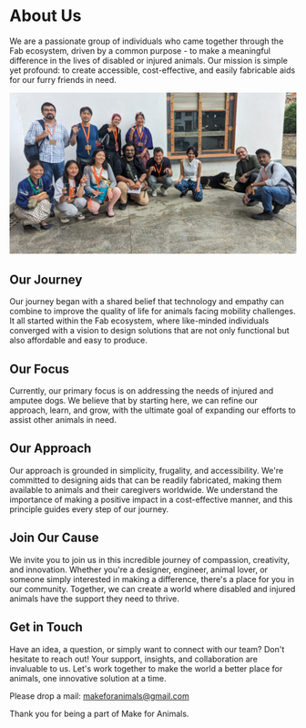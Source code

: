 # About Us

We are a passionate group of individuals who came together through the Fab ecosystem, driven by a common purpose - to make a meaningful difference in the lives of disabled or injured animals. Our mission is simple yet profound: to create accessible, cost-effective, and easily fabricable aids for our furry friends in need.
<p align="center"><img alt="group" src="../../images/grp.jpg" /></p>

## Our Journey

Our journey began with a shared belief that technology and empathy can combine to improve the quality of life for animals facing mobility challenges. It all started within the Fab ecosystem, where like-minded individuals converged with a vision to design solutions that are not only functional but also affordable and easy to produce.

## Our Focus

Currently, our primary focus is on addressing the needs of injured and amputee dogs. We believe that by starting here, we can refine our approach, learn, and grow, with the ultimate goal of expanding our efforts to assist other animals in need.

## Our Approach

Our approach is grounded in simplicity, frugality, and accessibility. We're committed to designing aids that can be readily fabricated, making them available to animals and their caregivers worldwide. We understand the importance of making a positive impact in a cost-effective manner, and this principle guides every step of our journey.

## Join Our Cause

We invite you to join us in this incredible journey of compassion, creativity, and innovation. Whether you're a designer, engineer, animal lover, or someone simply interested in making a difference, there's a place for you in our community. Together, we can create a world where disabled and injured animals have the support they need to thrive.

## Get in Touch

Have an idea, a question, or simply want to connect with our team? Don't hesitate to reach out! Your support, insights, and collaboration are invaluable to us. Let's work together to make the world a better place for animals, one innovative solution at a time.

Please drop a mail: makeforanimals@gmail.com

Thank you for being a part of Make for Animals.

